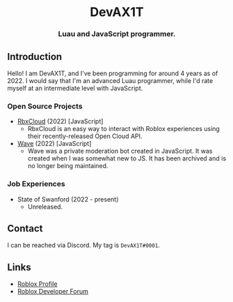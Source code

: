 <div align="center">
    <h1>DevAX1T</h1>
   <h3><b>Luau and JavaScript programmer.</b></h3>
</div>


## Introduction
Hello! I am DevAX1T, and I've been programming for around 4 years as of 2022.
I would say that I'm an advanced Luau programmer, while I'd rate myself at an intermediate level with JavaScript.

### Open Source Projects
* [RbxCloud](https://github.com/DevAX1T/rbxcloud) (2022) [JavaScript]
  * RbxCloud is an easy way to interact with Roblox experiences using their recently-released Open Cloud API.
* [Wave](https://github.com/DevAX1T/wave) (2022) [JavaScript]
  * Wave was a private moderation bot created in JavaScript. It was created when I was somewhat new to JS. It has been archived and is no longer being maintained.

### Job Experiences
* State of Swanford (2022 - present)
  * Unreleased.


## Contact
I can be reached via Discord. My tag is `DevAX1T#0001`.

## Links
* [Roblox Profile](https://www.roblox.com/users/125196014/profile)
* [Roblox Developer Forum](https://devforum.roblox.com/u/devax1t)
